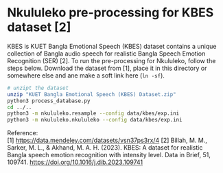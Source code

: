 # Nkululeko pre-processing for KBES dataset [2]  

KBES is KUET Bangla Emotional Speech (KBES) dataset contains a unique collection of Bangla audio speech for realistic Bangla Speech Emotion Recognition (SER) [2]. To run the pre-processing for Nkululeko, follow the steps below.
Download the dataset from [1], place it in this directory or somewhere else and
ane make a soft link here (`ln -sf`).

```bash
# unzipt the dataset
unzip "KUET Bangla Emotional Speech (KBES) Dataset.zip"
python3 process_database.py
cd ../..
python3 -m nkululeko.resample --config data/kbes/exp.ini
python3 -m nkululeko.nkululeko --config data/kbes/exp.ini
```

Reference:  
[1] <https://data.mendeley.com/datasets/vsn37ps3rx/4>
[2] Billah, M. M., Sarker, M. L., & Akhand, M. A. H. (2023). KBES: A dataset for realistic Bangla speech emotion recognition with intensity level. Data in Brief, 51, 109741. <https://doi.org/10.1016/j.dib.2023.109741>
